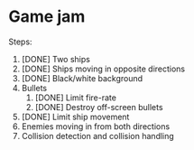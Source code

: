 # Game jam

Steps:

1. [DONE] Two ships
2. [DONE] Ships moving in opposite directions
3. [DONE] Black/white background
4. Bullets
    1. [DONE] Limit fire-rate
    2. [DONE] Destroy off-screen bullets
5. [DONE] Limit ship movement
6. Enemies moving in from both directions
7. Collision detection and collision handling
